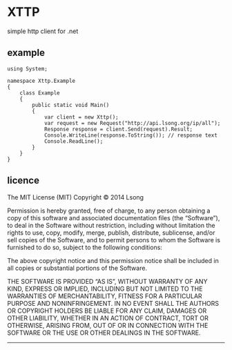 XTTP
========

simple http client for .net

## example

```
using System;

namespace Xttp.Example
{
    class Example
    {
        public static void Main()
        {
            var client = new Xttp();
            var request = new Request("http://api.lsong.org/ip/all");
            Response response = client.Send(request).Result;
            Console.WriteLine(response.ToString()); // response text
            Console.ReadLine();
        }
    }
}

```

## licence

The MIT License (MIT) Copyright © 2014 Lsong

Permission is hereby granted, free of charge, to any person obtaining a copy of this software and associated documentation files (the “Software”), to deal in the Software without restriction, including without limitation the rights to use, copy, modify, merge, publish, distribute, sublicense, and/or sell copies of the Software, and to permit persons to whom the Software is furnished to do so, subject to the following conditions:

The above copyright notice and this permission notice shall be included in all copies or substantial portions of the Software.

THE SOFTWARE IS PROVIDED “AS IS”, WITHOUT WARRANTY OF ANY KIND, EXPRESS OR IMPLIED, INCLUDING BUT NOT LIMITED TO THE WARRANTIES OF MERCHANTABILITY, FITNESS FOR A PARTICULAR PURPOSE AND NONINFRINGEMENT. IN NO EVENT SHALL THE AUTHORS OR COPYRIGHT HOLDERS BE LIABLE FOR ANY CLAIM, DAMAGES OR OTHER LIABILITY, WHETHER IN AN ACTION OF CONTRACT, TORT OR OTHERWISE, ARISING FROM, OUT OF OR IN CONNECTION WITH THE SOFTWARE OR THE USE OR OTHER DEALINGS IN THE SOFTWARE.

---
